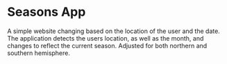 # Seasons App 
A simple website changing based on the location of the user and the date. The application detects the users location, as well as the month, and changes to reflect the current season. Adjusted for both northern and southern hemisphere.
